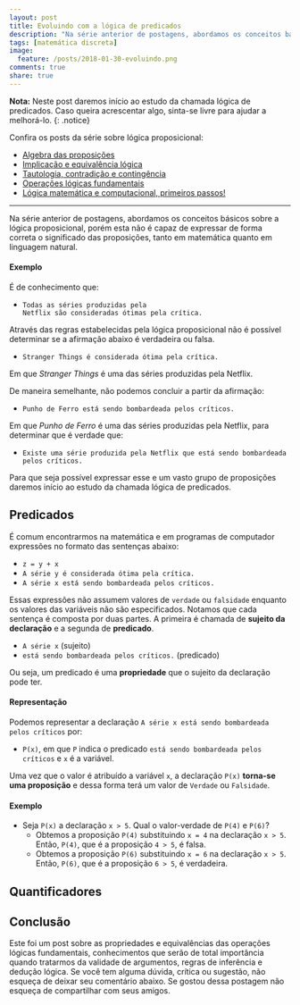 ```yaml
---
layout: post
title: Evoluindo com a lógica de predicados
description: "Na série anterior de postagens, abordamos os conceitos básicos sobre a lógica proposicional, porém esta não é capaz de expressar de forma correta o significado das proposições, tanto em matemática quanto em linguagem natural. Para que seja possível expressar um vasto grupo de proposições daremos início ao estudo da chamada lógica de predicados."
tags: [matemática discreta]
image:
  feature: /posts/2018-01-30-evoluindo.png
comments: true
share: true
---
```


**Nota:** Neste post daremos início ao estudo da chamada lógica de predicados. Caso queira acrescentar algo, sinta-se livre para ajudar a melhorá-lo.
{: .notice}

Confira os posts da série sobre lógica proposicional:

* <a href="/algebra-das-proposicoes">Algebra das proposições</a>
* <a href="/implicacao-e-equivalencia">Implicação e equivalência lógica</a>
* <a href="/tautologia-contraticao-e-contingencia">Tautologia, contradição e contingência</a>
* <a href="/operacoes-logicas-fundamentais">Operações lógicas fundamentais</a>
* <a href="/logica-matematica-e-computacional-primeiros-passos">Lógica matemática e computacional, primeiros passos!</a>

---

Na série anterior de postagens, abordamos os conceitos básicos sobre a lógica proposicional, porém esta não é capaz de expressar de forma correta o significado das proposições, tanto em matemática quanto em linguagem natural.

#### Exemplo

É de conhecimento que:

* <code class="highlighter-rouge">Todas as séries produzidas pela Netflix são consideradas ótimas pela crítica.</code>

Através das regras estabelecidas pela lógica proposicional não é possível determinar se a afirmação abaixo é verdadeira ou falsa.

* `Stranger Things é considerada ótima pela crítica.`

Em que *Stranger Things* é uma das séries produzidas pela Netflix.

De maneira semelhante, não podemos concluir a partir da afirmação:

* `Punho de Ferro está sendo bombardeada pelos críticos.`

Em que *Punho de Ferro* é uma das séries produzidas pela Netflix, para determinar que é verdade que:

* `Existe uma série produzida pela Netflix que está sendo bombardeada pelos críticos.`

Para que seja possível expressar esse e um vasto grupo de proposições daremos início ao estudo da chamada lógica de predicados.

## Predicados

É comum encontrarmos na matemática e em programas de computador expressões no formato das sentenças abaixo:

* `z = y + x`
* `A série y é considerada ótima pela crítica.`
* `A série x está sendo bombardeada pelos críticos.`

Essas expressões não assumem valores de `verdade` ou `falsidade` enquanto os valores das variáveis não são especificados. Notamos que cada sentença é composta por duas partes. A primeira é chamada de __sujeito da declaração__ e a segunda de __predicado__.

* `A série x` (sujeito)
* `está sendo bombardeada pelos críticos.` (predicado)

Ou seja, um predicado é uma __propriedade__ que o sujeito da declaração pode ter.

#### Representação

Podemos representar a declaração `A série x está sendo bombardeada pelos críticos` por:

* `P(x)`, em que `P` indica o predicado `está sendo bombardeada pelos críticos` e `x` é a variável.

Uma vez que o valor é atribuído a variável `x`, a declaração `P(x)` __torna-se uma proposição__ e dessa forma terá um valor de `Verdade` ou `Falsidade`.

#### Exemplo

* Seja `P(x)` a declaração `x > 5`. Qual o valor-verdade de `P(4)` e `P(6)`?
  * Obtemos a proposição `P(4)` substituindo `x = 4` na declaração `x > 5`. Então, `P(4)`, que é a proposição `4 > 5`, é falsa.
  * Obtemos a proposição `P(6)` substituindo `x = 6` na declaração `x > 5`. Então, `P(6)`, que é a proposição `6 > 5`, é verdadeira.

## Quantificadores

## Conclusão

Este foi um post sobre as propriedades e equivalências das operações lógicas fundamentais, conhecimentos que serão de total importância quando tratarmos da validade de argumentos, regras de inferência e dedução lógica. Se você tem alguma dúvida, crítica ou sugestão, não esqueça de deixar seu comentário abaixo. Se gostou dessa postagem não esqueça de compartilhar com seus amigos.
